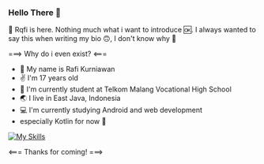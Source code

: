 ### Hello There 👋

👋 Rqfi is here.
Nothing much what i want to introduce 🆗.
I always wanted to say this when writing my bio 🙃, I don't know why 🤗

===> Why do i even exist? <===

- 🙂 My name is Rafi Kurniawan
- ✌ I'm 17 years old
- 📕 I'm currently student at Telkom Malang Vocational High School
- 🌏 I live in East Java, Indonesia
- 💻 I'm currently studying Android and web development
- especially Kotlin for now 🫡

[![My Skills](https://skills.thijs.gg/icons?i=kotlin,html,php,css,figma)](https://skills.thijs.gg)

<=== Thanks for coming! ===>
